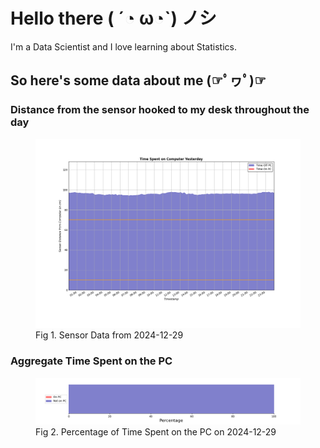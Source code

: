 
# Hello there ( ´◔ ω◔`) ノシ

I'm a Data Scientist and I love learning about Statistics.

## So here's some data about me (☞ﾟヮﾟ)☞


### Distance from the sensor hooked to my desk throughout the day
<figure>
  <picture>
    <source media="(prefers-color-scheme: dark)" srcset="Pi/readme/graphs/lineplot/dark-plot-2024-12-29.png">
    <source media="(prefers-color-scheme: light)" srcset="Pi/readme/graphs/lineplot/light-plot-2024-12-29.png">
    <img alt="Shows a black logo in light color mode and a white one in dark color mode." src="Pi/readme/graphs/lineplot/light-plot-2024-12-29.png">
  </picture>
  <figcaption>Fig 1. Sensor Data from 2024-12-29</figcaption>
</figure>



### Aggregate Time Spent on the PC
<figure>
  <picture>
    <source media="(prefers-color-scheme: dark)" srcset="Pi/readme/graphs/barplot/dark-plot-2024-12-29.png">
    <source media="(prefers-color-scheme: light)" srcset="Pi/readme/graphs/barplot/light-plot-2024-12-29.png">
    <img alt="Shows a black logo in light color mode and a white one in dark color mode." src="Pi/readme/graphs/barplot/light-plot-2024-12-29.png">
  </picture>
  <figcaption>Fig 2. Percentage of Time Spent on the PC on 2024-12-29</figcaption>
</figure>
